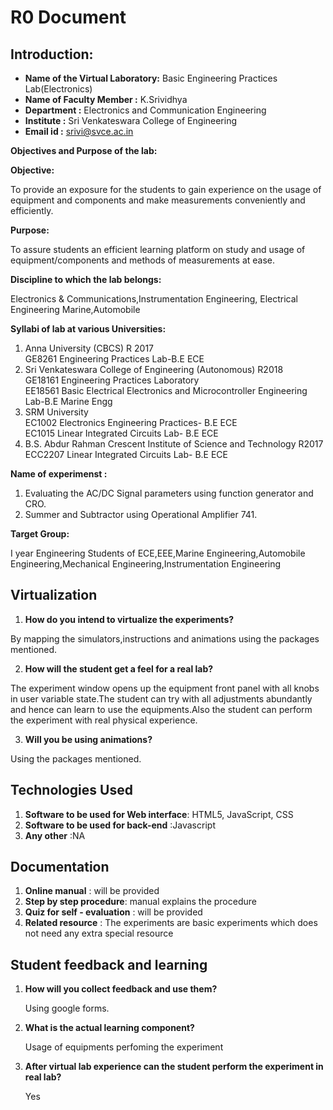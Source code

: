 # R0 Document

## Introduction:

- **Name of the Virtual Laboratory:**   Basic Engineering Practices Lab(Electronics)
- **Name of Faculty Member :**          K.Srividhya
- **Department :**                      Electronics and Communication Engineering
- **Institute :**                       Sri Venkateswara College of Engineering
- **Email id :**                        srivi@svce.ac.in


**Objectives and Purpose of the lab:**

**Objective:**

To provide an exposure for the students to gain experience on the usage of equipment and components and make measurements conveniently and efficiently.

**Purpose:**

To assure students an efficient learning platform on study and usage of equipment/components and methods of measurements at ease.

**Discipline to which the lab belongs:**

Electronics & Communications,Instrumentation Engineering, Electrical Engineering Marine,Automobile

**Syllabi of lab at various Universities:**

1. Anna University (CBCS) R 2017 <br/>
   GE8261 Engineering Practices Lab-B.E ECE
2. Sri Venkateswara College of Engineering (Autonomous) R2018 <br/>
   GE18161 Engineering Practices Laboratory <br/>
   EE18561 Basic Electrical Electronics and Microcontroller Engineering Lab-B.E Marine Engg
3. SRM University <br/>
   EC1002 Electronics Engineering Practices- B.E ECE <br/>
   EC1015 Linear Integrated Circuits Lab- B.E ECE
4. B.S. Abdur Rahman Crescent Institute of Science and Technology R2017 <br/>
   ECC2207 Linear Integrated Circuits Lab- B.E ECE

**Name of experimenst :**

1. Evaluating the AC/DC Signal parameters using function generator and CRO.
2. Summer and Subtractor using Operational Amplifier 741.

**Target Group:**

I year Engineering Students of ECE,EEE,Marine Engineering,Automobile Engineering,Mechanical Engineering,Instrumentation Engineering

## Virtualization

1. **How do you intend to virtualize the experiments?**

By mapping the simulators,instructions and animations using the packages mentioned.

2. **How will the student get a feel for a real lab?**

The experiment window opens up the equipment front panel with all knobs in user variable state.The student can try with all adjustments abundantly and hence can learn to use the equipments.Also the student can perform the experiment with real physical experience.

3. **Will you be using animations?**

Using the packages mentioned.

## Technologies Used

1. **Software to be used for Web interface**: HTML5, JavaScript, CSS
2. **Software to be used for back-end** :Javascript
3. **Any other** :NA

## Documentation

1. **Online manual** : will be provided
2. **Step by step procedure**: manual explains the procedure
3. **Quiz for self - evaluation** : will be provided
4. **Related resource** : The experiments are basic experiments which does not need any extra special resource

## Student feedback and learning

1. **How will you collect feedback and use them?**

   Using google forms.
2. **What is the actual learning component?**

   Usage of equipments perfoming the experiment
3. **After virtual lab experience can the student perform the experiment in real lab?**

   Yes
